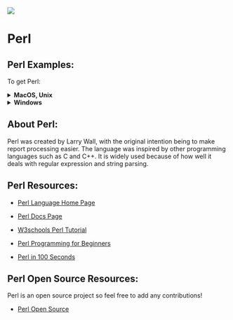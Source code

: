 <img src="https://raw.githubusercontent.com/rtoal/polyglot/master/docs/resources/perl-logo-64.png">

# Perl

## Perl Examples:

To get Perl:
<details><summary><b>MacOS, Unix</b></summary>
  
<br />Perl should be already downloaded, type the following to confirm: <br />

  ```sh
    $ perl -v
  ```  
 </details>
<details><summary><b>Windows</b></summary>
  
<br />Download Perl using the link below: <br />
 
- [Strawberry Perl](https://strawberryperl.com)
  
</details>

## About Perl:

Perl was created by Larry Wall, with the original intention being to make report processing easier. The language was inspired by other programming languages such as C and C++. It is widely used because of how well it deals with regular expression and string parsing.


## Perl Resources:
- [Perl Language Home Page](https://www.perl.org)

- [Perl Docs Page](https://perldoc.perl.org)

- [W3schools Perl Tutorial](https://www.w3schools.io/languages/perl-tutorials/)

- [Perl Programming for Beginners](https://www.simplilearn.com/perl-programming-for-beginners-article#perl_implementation)

- [Perl in 100 Seconds](https://www.youtube.com/watch?v=74_7LrRe5DI)

## Perl Open Source Resources:

Perl is an open source project so feel free to add any contributions!

- [Perl Open Source](https://github.com/Perl/perl5)